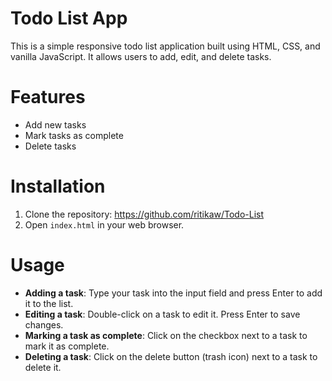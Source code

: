 # Todo List App

This is a simple responsive todo list application built using HTML, CSS, and vanilla JavaScript. It allows users to add, edit, and delete tasks.

# Features

- Add new tasks
- Mark tasks as complete
- Delete tasks

# Installation

1. Clone the repository: https://github.com/ritikaw/Todo-List
2. Open `index.html` in your web browser.

# Usage

- **Adding a task**: Type your task into the input field and press Enter to add it to the list.
- **Editing a task**: Double-click on a task to edit it. Press Enter to save changes.
- **Marking a task as complete**: Click on the checkbox next to a task to mark it as complete.
- **Deleting a task**: Click on the delete button (trash icon) next to a task to delete it.



